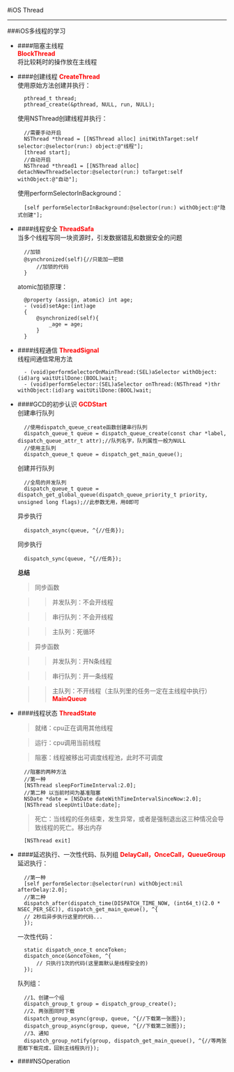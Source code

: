 #iOS Thread


---------

###iOS多线程的学习


* ####阻塞主线程  
	**<font color='0xff000000'>BlockThread</font>**  
	将比较耗时的操作放在主线程
* ####创建线程
	**<font color='0xff000000'>CreateThread</font>**  
	使用原始方法创建并执行：
		
		pthread_t thread;
		pthread_create(&pthread, NULL, run, NULL);
		
	使用NSThread创建线程并执行：
		
		//需要手动开启
		NSThread *thread = [[NSThread alloc] initWithTarget:self selector:@selector(run:) object:@"线程"];
		[thread start];
		//自动开启
		NSThread *thread1 = [[NSThread alloc] detachNewThreadSelector:@selector(run:) toTarget:self withObject:@"自动"];
		
	使用performSelectorInBackground：
		
		[self performSelectorInBackground:@selector(run:) withObject:@"隐式创建"];
		
* ####线程安全
	**<font color='0xff000000'>ThreadSafa</font>**  
	当多个线程写同一块资源时，引发数据错乱和数据安全的问题
		
		//加锁
		@synchronized(self){//只能加一把锁
			//加锁的代码
		}
		
	atomic加锁原理：
		
		@property (assign, atomic) int age;
		- (void)setAge:(int)age
		{
			@synchronized(self){			
				_age = age;
			}
		}
		
* ####线程通信
	**<font color='0xff000000'>ThreadSignal</font>**  
	线程间通信常用方法
		
		- (void)performSelectorOnMainThread:(SEL)aSelector withObject:(id)arg waitUtilDone:(BOOL)wait;
		- (void)performSelector:(SEL)aSelector onThread:(NSThread *)thr withObject:(id)arg waitUtilDone:(BOOL)wait;
		
* ####GCD的初步认识
	**<font color='0xff000000'>GCDStart</font>**  
	创建串行队列
		
		//使用dispatch_queue_create函数创建串行队列
		dispatch_queue_t queue = dispatch_queue_create(const char *label, dispatch_queue_attr_t attr);//队列名字，队列属性一般为NULL
		//使用主队列
		dispatch_queue_t queue = dispatch_get_main_queue();
		
	创建并行队列
		
		//全局的并发队列
		dispatch_queue_t queue = dispatch_get_global_queue(dispatch_queue_priority_t priority, unsigned long flags);//此参数无用，用0即可
		
	异步执行
		
		dispatch_async(queue, ^{//任务});
		
	同步执行
		
		dispatch_sync(queue, ^{//任务});
		
	**总结**  
	> 同步函数
	
	>> 并发队列：不会开线程
	
	>> 串行队列：不会开线程
	
	>> 主队列：死循环
	
	> 异步函数
	
	>> 并发队列：开N条线程
	
	>> 串行队列：开一条线程
	
	>> 主队列：不开线程（主队列里的任务一定在主线程中执行）**<font color='0xff000000'>MainQueue</font>**
	
* ####线程状态
	**<font color='0xff000000'>ThreadState</font>**  
	> 就绪：cpu正在调用其他线程
	
	> 运行：cpu调用当前线程
	
	> 阻塞：线程被移出可调度线程池，此时不可调度
		
		//阻塞的两种方法
		//第一种
		[NSThread sleepForTimeInterval:2.0];
		//第二种 以当前时间为基准阻塞
		NSDate *date = [NSDate dateWithTimeIntervalSinceNow:2.0];
		[NSThread sleepUntilDate:date];
	
	> 死亡：当线程的任务结束，发生异常，或者是强制退出这三种情况会导致线程的死亡。移出内存
		
		[NSThread exit]
		
* ####延迟执行、一次性代码、队列组
	**<font color='0xff000000'>DelayCall，OnceCall，QueueGroup</font>**  
	延迟执行：
		
		//第一种
		[self performSelector:@selector(run) withObject:nil afterDelay:2.0];
		//第二种
		dispatch_after(dispatch_time(DISPATCH_TIME_NOW, (int64_t)(2.0 * NSEC_PER_SEC)), dispatch_get_main_queue(), ^{
    	// 2秒后异步执行这里的代码...
		});
		
	一次性代码：
		
		static dispatch_once_t onceToken;
		dispatch_once(&onceToken, ^{
    		// 只执行1次的代码(这里面默认是线程安全的)
		});
		
	队列组：
		
		//1、创建一个组
		dispatch_group_t group = dispatch_group_create();
		//2、两张图同时下载
		dispatch_group_async(group, queue, ^{//下载第一张图});
		dispatch_group_async(group, queue, ^{//下载第二张图});
		//3、通知
		dispatch_group_notify(group, dispatch_get_main_queue(), ^{//等两张图都下载完成，回到主线程执行});
		
* ####NSOperation
